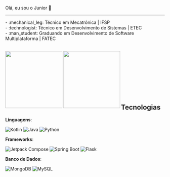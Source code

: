 Olá, eu sou o Junior :space_invader:
<hr>
- :mechanical_leg: Técnico em Mecatrônica | IFSP <br>
- :technologist: Técnico em Desenvolvimento de Sistemas | ETEC <br>
- :man_student: Graduando em Desenvolvimento de Software Multiplataforma | FATEC  <br><br>


<p align="center">
  <img height="180em" src="https://github-readme-stats.vercel.app/api?username=aasjunior&show_icons=true&theme=tokyonight&card_width=400" align = "left"/>
  <img height="180em" src="https://github-readme-stats.vercel.app/api/top-langs/?username=aasjunior&layout=compact&theme=tokyonight" align = "left"/>
</p>

<br><br><br><br><br><br><br><br>

<h2>Tecnologias</h2>

**Linguagens**:

![Kotlin](https://img.shields.io/badge/kotlin-%237F52FF.svg?style=for-the-badge&logo=kotlin&logoColor=white)
![Java](https://img.shields.io/badge/java-%23ED8B00.svg?style=for-the-badge&logo=openjdk&logoColor=white)
![Python](https://img.shields.io/badge/python-3670A0?style=for-the-badge&logo=python&logoColor=ffdd54)

**Frameworks**:

![Jetpack Compose](https://img.shields.io/badge/Jetpack%20Compose-%2303DAC5.svg?style=for-the-badge&logo=android&logoColor=white)
![Spring Boot](https://img.shields.io/badge/Spring_Boot-6DB33F?style=for-the-badge&logo=spring-boot&logoColor=white)
![Flask](https://img.shields.io/badge/flask-%23000.svg?style=for-the-badge&logo=flask&logoColor=white)

**Banco de Dados**:

![MongoDB](https://img.shields.io/badge/MongoDB-%234ea94b.svg?style=for-the-badge&logo=mongodb&logoColor=white)
![MySQL](https://img.shields.io/badge/mysql-4479A1.svg?style=for-the-badge&logo=mysql&logoColor=white)
